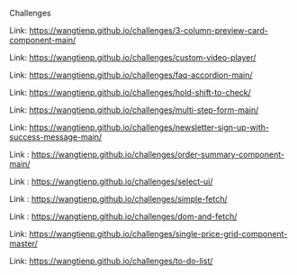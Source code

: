 Challenges

Link: https://wangtienp.github.io/challenges/3-column-preview-card-component-main/

Link: https://wangtienp.github.io/challenges/custom-video-player/

Link: https://wangtienp.github.io/challenges/faq-accordion-main/

Link: https://wangtienp.github.io/challenges/hold-shift-to-check/

Link: https://wangtienp.github.io/challenges/multi-step-form-main/

Link: https://wangtienp.github.io/challenges/newsletter-sign-up-with-success-message-main/

Link : https://wangtienp.github.io/challenges/order-summary-component-main/

Link : https://wangtienp.github.io/challenges/select-ui/

Link : https://wangtienp.github.io/challenges/simple-fetch/

Link : https://wangtienp.github.io/challenges/dom-and-fetch/

Link: https://wangtienp.github.io/challenges/single-price-grid-component-master/

Link: https://wangtienp.github.io/challenges/to-do-list/




